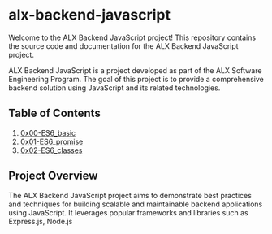 # alx-backend-javascript

Welcome to the ALX Backend JavaScript project! This repository contains the source code and documentation for the ALX Backend JavaScript project.

ALX Backend JavaScript is a project developed as part of the ALX Software Engineering Program. The goal of this project is to provide a comprehensive backend solution using JavaScript and its related technologies.

## Table of Contents
1. [0x00-ES6_basic](https://github.com/Vickouma77/alx-backend-javascript/tree/main/0x00-ES6_basic)
2. [0x01-ES6_promise](https://github.com/Vickouma77/alx-backend-javascript/tree/main/0x01-ES6_promise)
3. [0x02-ES6_classes](https://github.com/Vickouma77/alx-backend-javascript/tree/main/0x02-ES6_classes)
 

## Project Overview

The ALX Backend JavaScript project aims to demonstrate best practices and techniques for building scalable and maintainable backend applications using JavaScript. It leverages popular frameworks and libraries such as Express.js, Node.js
